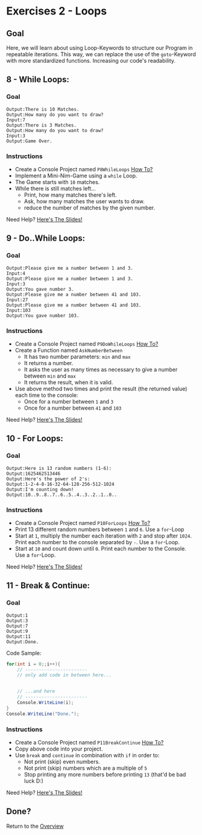# Exercises 2 - Loops

## Goal
Here, we will learn about using Loop-Keywords to structure our Program in repeatable iterations. This way, we can replace the use of the `goto`-Keyword with more standardized functions. Increasing our code's readability.

## 8 - While Loops: 

### Goal
```
Output:There is 10 Matches.
Output:How many do you want to draw?
Input:7
Output:There is 3 Matches.
Output:How many do you want to draw?
Input:3
Output:Game Over.
```

### Instructions
- Create a Console Project named `P8WhileLoops` [How To?](https://gist\.github\.com/marczaku/a8b3c38c37e8876a46194a73ed24b1f2)
- Implement a Mini-Nim-Game using a `while` Loop.
- The Game starts with `10` matches.
- While there is still matches left...
  - Print, how many matches there's left.
  - Ask, how many matches the user wants to draw.
  - reduce the number of matches by the given number.

Need Help? [Here's The Slides!](slides/README.md#8-while-loops)

## 9 - Do..While Loops: 

### Goal
```
Output:Please give me a number between 1 and 3.
Input:4
Output:Please give me a number between 1 and 3.
Input:3
Output:You gave number 3.
Output:Please give me a number between 41 and 103.
Input:27
Output:Please give me a number between 41 and 103.
Input:103
Output:You gave number 103.
```

### Instructions
- Create a Console Project named `P9DoWhileLoops` [How To?](https://gist\.github\.com/marczaku/a8b3c38c37e8876a46194a73ed24b1f2)
- Create a Function named `AskNumberBetween`
  - It has two number parameters: `min` and `max`
  - It returns a number.
  - It asks the user as many times as necessary to give a number between `min` and `max`
  - It returns the result, when it is valid.
- Use above method two times and print the result (the returned value) each time to the console:
  - Once for a number between `1` and `3`
  - Once for a number between `41` and `103`

Need Help? [Here's The Slides!](slides/README.md#9-do--while-loops)

## 10 - For Loops: 

### Goal
```
Output:Here is 13 random numbers (1-6):
Output:1625462513446
Output:Here's the power of 2's:
Output:1-2-4-8-16-32-64-128-256-512-1024
Output:I'm counting down!
Output:10..9..8..7..6..5..4..3..2..1..0..
```

### Instructions
- Create a Console Project named `P10ForLoops` [How To?](https://gist\.github\.com/marczaku/a8b3c38c37e8876a46194a73ed24b1f2)
- Print 13 different random numbers between `1` and `6`. Use a `for`-Loop
- Start at `1`, multiply the number each iteration with `2` and stop after `1024`. Print each number to the console separated by `-`. Use a `for`-Loop.
- Start at `10` and count down until `0`. Print each number to the Console. Use a `for`-Loop.


Need Help? [Here's The Slides!](slides/README.md#10-for-loops)

## 11 - Break & Continue: 

### Goal
```
Output:1
Output:3
Output:7
Output:9
Output:11
Output:Done.
```

Code Sample:
```cs
for(int i = 0;;i++){
    // -----------------------
    // only add code in between here...


    // ...and here
    // -----------------------
    Console.WriteLine(i);
}
Console.WriteLine("Done.");
```

### Instructions
- Create a Console Project named `P11BreakContinue` [How To?](https://gist\.github\.com/marczaku/a8b3c38c37e8876a46194a73ed24b1f2)
- Copy above code into your project.
- Use `break` and `continue` in combination with `if` in order to:
  - Not print (skip) even numbers.
  - Not print (skip) numbers which are a multiple of `5`
  - Stop printing any more numbers before printing `13` (that'd be bad luck D:)


Need Help? [Here's The Slides!](slides/README.md#11-break--continue)


## Done?
Return to the [Overview](../../../#3-arrays)